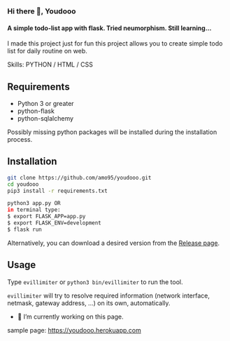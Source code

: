 ### Hi there 👋, Youdooo
#### A simple todo-list app with flask. Tried neumorphism. Still learning...
I made this project just for fun this project allows you to create simple todo list for daily routine on web.

Skills: PYTHON / HTML / CSS

## Requirements
- Python 3 or greater
- python-flask
- python-sqlalchemy

Possibly missing python packages will be installed during the installation process.

## Installation

```bash
git clone https://github.com/amo95/youdooo.git
cd youdooo
pip3 install -r requirements.txt

python3 app.py OR
in terminal type:
$ export FLASK_APP=app.py
$ export FLASK_ENV=development
$ flask run
```

Alternatively, you can download a desired version from the [Release page](https://github.com/bitbrute/evillimiter/releases).<br>

## Usage

Type ```evillimiter``` or ```python3 bin/evillimiter``` to run the tool.

```evillimiter``` will try to resolve required information (network interface, netmask, gateway address, ...) on its own, automatically.


- 🔭 I’m currently working on this page.

sample page: https://youdooo.herokuapp.com
